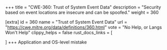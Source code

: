 +++
title = "CWE-360: Trust of System Event Data"
description	= "Security based on event locations are insecure and can be spoofed."
weight = 360

[extra]
id = 360
name = "Trust of System Event Data"
url = "https://cwe.mitre.org/data/definitions/360.html"
vote = "No Help, or Langs Won't Help"
clippy_helps = false
rust_docs_links = [
	
]
+++
Application and OS-level mistake
